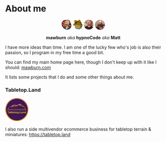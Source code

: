 # About me

<p align="center">
  <img src="https://raw.githubusercontent.com/mawburn/mawburn/main/lars-tiny.webp?v=1" alt="Matt Burnett - mawburn Lars Fillmore" width="32px" height="32px"  />
  <img src="https://raw.githubusercontent.com/mawburn/mawburn/main/hypnoCode-tiny.webp?v=1" alt="Matt Burnett - hypnoCode" width="32px" height="32px"  />
  <img src="https://raw.githubusercontent.com/mawburn/mawburn/main/photo.webp?v=2" alt="Matt Burnett" width="32px" height="32px"  />
  <img src="https://raw.githubusercontent.com/mawburn/mawburn/main/Discord.webp?v=1" alt="hypnoCode - Discord" width="32px" height="32px" />
</p>
<p align="center">
  <strong>mawburn</strong> 
  <em>aka</em> <strong>hypnoCode</strong> 
  <em>aka</em> <strong>Matt</strong>
</p>

I have more ideas than time. I am one of the lucky few who's job is also their passion, so I program in my free time a good bit. 

You can find my main home page here, though I don't keep up with it like I should: [mawburn.com](https://mawburn.com)

It lists some projects that I do and some other things about me. 

### Tabletop.Land


<a  href="https://tabletop.land" rel="noopener"><img src="https://raw.githubusercontent.com/mawburn/mawburn/main/tabletopland.webp?v=1" alt="TabletopLand - Terrain, Miniatures, & more" width="75px" height="75px" />
 </a>


I also run a side multivendor ecommerce business for tabletop terrain & miniatures: https://tabletop.land


